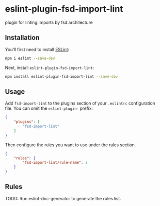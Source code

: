 # eslint-plugin-fsd-import-lint

plugin for linting imports by fsd architecture

## Installation

You'll first need to install [ESLint](https://eslint.org/):

```sh
npm i eslint --save-dev
```

Next, install `eslint-plugin-fsd-import-lint`:

```sh
npm install eslint-plugin-fsd-import-lint --save-dev
```

## Usage

Add `fsd-import-lint` to the plugins section of your `.eslintrc` configuration file. You can omit the `eslint-plugin-` prefix:

```json
{
    "plugins": [
        "fsd-import-lint"
    ]
}
```


Then configure the rules you want to use under the rules section.

```json
{
    "rules": {
        "fsd-import-lint/rule-name": 2
    }
}
```

## Rules

<!-- begin auto-generated rules list -->
TODO: Run eslint-doc-generator to generate the rules list.
<!-- end auto-generated rules list -->


